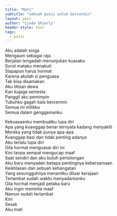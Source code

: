 ```yaml
---
title: "Mati"
subtitle: "sebuah puisi untuk bercermin"
layout: post
author: "Linda Shierly"
header-style: text
tags:
  - puisi
---
```


Aku adalah singa<br>
Mengaum sebagai raja<br>
Berjalan tengadah menunjukan kuasaku<br>
Sorot mataku menakuti<br>
Siapapun harus hormat<br>
Karena akulah si penguasa<br>
Tak bisa disamakan<br>
Aku titisan dewa<br>
Kan kujaga semesta<br>
Panggil aku pemimpin<br>
Tubuhku gagah kala bercermin<br>
Semua ini milikku<br>
Semua dalam genggamanku<br>


Kekuasaanku membuatku lupa diri<br>
Apa yang kuanggap benar ternyata kadang menyakiti<br>
Mereka yang tidak punya apa-apa<br>
Kuanggap basi dan tidak penting adanya<br>
Aku terlalu lupa diri<br>
Gila hormat menguasai diri ini<br>
Kini tanpa sempat mengucap maaf<br>
Saat sendiri dan aku butuh pertolongan<br>
Aku baru menyadari betapa pentingnya kebersamaan<br>
Keikhlasan dan sebuah kehangatan<br>
Yang sesungguhnya menantiku diluar kerajaan<br>
Terlambat sudah waktu menyadarkanku<br>
Gila hormat menjadi petaka baru<br>
Aku ingin meminta maaf<br>
Namun sudah terlambat<br>
Kini<br>
Sesak<br>
Aku mati<br>